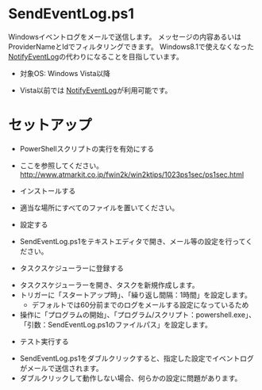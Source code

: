 SendEventLog.ps1
================
Windowsイベントログをメールで送信します。
メッセージの内容あるいはProviderNameとIdでフィルタリングできます。
Windows8.1で使えなくなった[NotifyEventLog](http://www.forest.impress.co.jp/library/software/notifevent/)の代わりになることを目指しています。

* 対象OS: Windows Vista以降
 - Vista以前では [NotifyEventLog](http://www.forest.impress.co.jp/library/software/notifevent/)が利用可能です。

セットアップ
================
* PowerShellスクリプトの実行を有効にする
 - ここを参照してください。 http://www.atmarkit.co.jp/fwin2k/win2ktips/1023ps1sec/ps1sec.html
* インストールする
 - 適当な場所にすべてのファイルを置いてください。
* 設定する
 - SendEventLog.ps1をテキストエディタで開き、メール等の設定を行ってください。
* タスクスケジューラーに登録する
 - タスクスケジューラーを開き、タスクを新規作成します。
 - トリガーに「スタートアップ時」、「繰り返し間隔：1時間」を設定します。
   - デフォルトでは60分前までのログをメールする設定になっているため
 - 操作に「プログラムの開始」、「プログラム/スクリプト：powershell.exe」、「引数：SendEventLog.ps1のファイルパス」を設定します。
* テスト実行する
 - SendEventLog.ps1をダブルクリックすると、指定した設定でイベントログがメールで送信されます。
 - ダブルクリックして動作しない場合、何らかの設定に問題があります。
